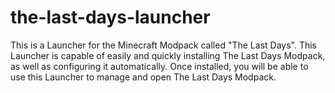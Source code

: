 # the-last-days-launcher
This is a Launcher for the Minecraft Modpack called "The Last Days". This Launcher is capable of easily and quickly installing The Last Days Modpack, as well as configuring it automatically. Once installed, you will be able to use this Launcher to manage and open The Last Days Modpack.
